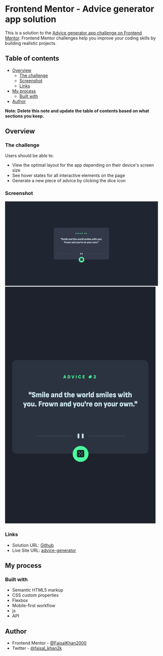 # Frontend Mentor - Advice generator app solution

This is a solution to the [Advice generator app challenge on Frontend Mentor](https://www.frontendmentor.io/challenges/advice-generator-app-QdUG-13db). Frontend Mentor challenges help you improve your coding skills by building realistic projects.

## Table of contents

- [Overview](#overview)
  - [The challenge](#the-challenge)
  - [Screenshot](#screenshot)
  - [Links](#links)
- [My process](#my-process)
  - [Built with](#built-with)
- [Author](#author)

**Note: Delete this note and update the table of contents based on what sections you keep.**

## Overview

### The challenge

Users should be able to:

- View the optimal layout for the app depending on their device's screen size
- See hover states for all interactive elements on the page
- Generate a new piece of advice by clicking the dice icon

### Screenshot

![](./screenshot/desktop.png)
![](./screenshot/mobile.png)

### Links

- Solution URL: [Github](https://github.com/FaisalKhan2000/Advice-generator-js)
- Live Site URL: [advice-generator](https://advice-generator-faisalkhan.netlify.app/)

## My process

### Built with

- Semantic HTML5 markup
- CSS custom properties
- Flexbox
- Mobile-first workflow
- js
- API

## Author

- Frontend Mentor - [@FaisalKhan2000](https://www.frontendmentor.io/profile/FaisalKhan2000)
- Twitter - [@faisal_khan2k](https://twitter.com/faisal_khan2k)
